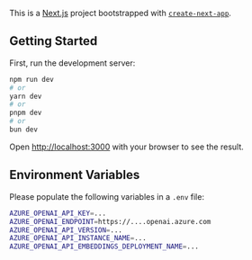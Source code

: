 This is a [Next.js](https://nextjs.org) project bootstrapped with [`create-next-app`](https://github.com/vercel/next.js/tree/canary/packages/create-next-app).

## Getting Started

First, run the development server:

```bash
npm run dev
# or
yarn dev
# or
pnpm dev
# or
bun dev
```

Open [http://localhost:3000](http://localhost:3000) with your browser to see the result.

## Environment Variables

Please populate the following variables in a `.env` file:

```bash
AZURE_OPENAI_API_KEY=...
AZURE_OPENAI_ENDPOINT=https://....openai.azure.com
AZURE_OPENAI_API_VERSION=...
AZURE_OPENAI_API_INSTANCE_NAME=...
AZURE_OPENAI_API_EMBEDDINGS_DEPLOYMENT_NAME=...
```
